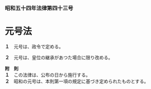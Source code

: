 ### 昭和五十四年法律第四十三号  
# 元号法  
  
**１**　元号は、政令で定める。  
  
**２**　元号は、皇位の継承があつた場合に限り改める。  
  
**附　則**  
**１**　この法律は、公布の日から施行する。  
**２**　昭和の元号は、本則第一項の規定に基づき定められたものとする。  
  
